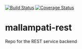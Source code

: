 [![Build Status](https://travis-ci.org/Mallampati-photobooth/mallampati-rest.svg?branch=master)](https://travis-ci.org/Mallampati-photobooth/mallampati-rest)
[![Coverage Status](https://coveralls.io/repos/Mallampati-photobooth/mallampati-rest/badge.svg?branch=master)](https://coveralls.io/r/Mallampati-photobooth/mallampati-rest?branch=master)

# mallampati-rest
Repo for the REST service backend
